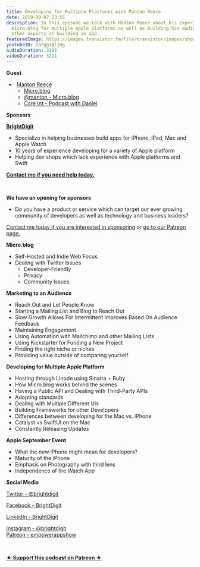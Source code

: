 ```yaml
---
title: Developing for Multiple Platforms with Manton Reece
date: 2019-09-07 23:55
description: In this episode we talk with Manton Reece about his experience developing
  micro.blog for multiple Apple platforms as well as building his audience, monetization,
  other aspects of building an app.
featuredImage: https://images.transistor.fm/file/transistor/images/show/122/full_1533929410-artwork.jpg
youtubeID: IaTgg3AljHg
audioDuration: 3195
videoDuration: 3221
---
```

<p><b>Guest</b></p><ul><li> <a href="https://manton.org">Manton Reece</a><ul>
<li><a href="https://micro.blog/">Micro.blog</a></li>
<li><a href="https://micro.blog/manton">@manton - Micro.blog</a></li>
<li><a href="https://coreint.org">Core Int - Podcast with Daniel</a></li>
</ul>
</li></ul><p><b>Sponsors</b></p><p><a href="https://brightdigit.com"><strong>BrightDigit</strong></a></p><ul>
<li>Specialize in helping businesses build apps for iPhone, iPad, Mac and Apple Watch</li>
<li>10 years of experience developing for a variety of Apple platform</li>
<li>Helping dev shops which lack experience with Apple platforms and Swift</li>
</ul><p><a href="https://brightdigit.com/contact/"><strong>Contact me if you need help today.</strong></a></p><p><br></p><p><strong>We have an opening for sponsors</strong></p><ul><li>Do you have a product or service which can target our ever growing community of developers as well as technology and business leaders? </li></ul><p><a href="https://brightdigit.com/contact/">Contact me today if you are interested in sponsoring</a> or <a href="https://www.patreon.com/empowerappsshow">go to our Patreon page.</a></p><p><b>Micro.blog</b></p><ul>
<li>Self-Hosted and Indie Web Focus</li>
<li>Dealing with Twitter Issues<ul>
<li>Developer-Friendly</li>
<li>Privacy</li>
<li>Community Issues</li>
</ul>
</li>
</ul><p><b>Marketing to an Audience</b></p><ul>
<li>Reach Out and Let People Know</li>
<li>Starting a Mailing List and Blog to Reach Out</li>
<li>Slow Growth Allows For Intermittent Improves Based On Audience Feedback</li>
<li>Maintaining Engagement</li>
<li>Using Automation with Mailchimp and other Mailing Lists</li>
<li>Using Kickstarter for Funding a New Project</li>
<li>Finding the right niche or niches</li>
<li>Providing value outside of comparing yourself</li>
</ul><p><b>Developing for Multiple Apple Platform</b></p><ul>
<li>Hosting through Linode using Sinatra + Ruby</li>
<li>How Micro.blog works behind the scenes</li>
<li>Having a Public API and Dealing with Third-Party APIs</li>
<li>Adopting standards</li>
<li>Dealing with Multiple Different UIs</li>
<li>Building Frameworks for other Developers</li>
<li>Differences between developing for the Mac vs. iPhone</li>
<li>Catalyst vs SwiftUI on the Mac</li>
<li>Constantly Releasing Updates</li>
</ul><p><b>Apple September Event</b></p><ul>
<li>What the new iPhone might mean for developers?</li>
<li>Maturity of the iPhone</li>
<li>Emphasis on Photography with third lens</li>
<li>Independence of the Watch App</li>
</ul><p><b>Social Media</b></p><p><a href="https://twitter.com/brightdigit">Twitter - @brightdigit</a></p><p><a href="http://facebook.com/brightdigit">Facebook - BrightDigit</a></p><p><a href="https://www.linkedin.com/company/bright-digit">LinkedIn - BrightDigit</a></p><p><a href="https://www.instagram.com/brightdigit/">Instagram - @brightdigit</a><br><a href="https://www.patreon.com/empowerappsshow">Patreon - empowerappshow</a></p><p><br></p><p><strong><a rel="payment" title="★ Support this podcast on Patreon ★" href="https://www.patreon.com/empowerappsshow">★ Support this podcast on Patreon ★</a></strong></p>
      